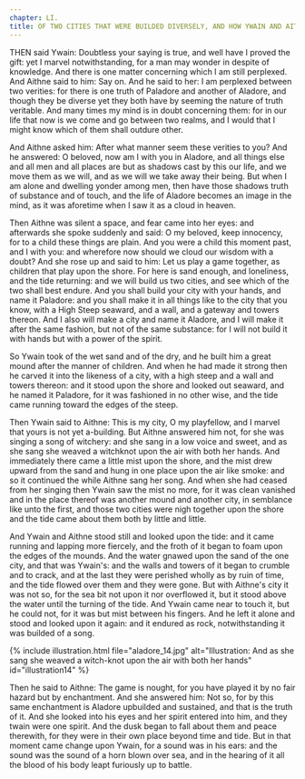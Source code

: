 ```yaml
---
chapter: LI.
title: OF TWO CITIES THAT WERE BUILDED DIVERSELY, AND HOW YWAIN AND AITHNE HEARD A HORN BLOWN OVERSEA FOR BATTLE.
---
```

THEN said Ywain: Doubtless your saying is true, and well have I proved the gift: yet I marvel notwithstanding, for a man may wonder in despite of knowledge. And there is one matter concerning which I am still perplexed. And Aithne said to him: Say on. And he said to her: I am perplexed between two verities: for there is one truth of Paladore and another of Aladore, and though they be diverse yet they both have by seeming the nature of truth veritable. And many times my mind is in doubt concerning them: for in our life that now is we come and go between two realms, and I would that I might know which of them shall outdure other.

And Aithne asked him: After what manner seem these verities to you? And he answered: O beloved, now am I with you in Aladore, and all things else and all men and all places are but as shadows cast by this our life, and we move them as we will, and as we will we take away their being. But when I am alone and dwelling yonder among men, then have those shadows truth of substance and of touch, and the life of Aladore becomes an image in the mind, as it was aforetime when I saw it as a cloud in heaven.

Then Aithne was silent a space, and fear came into her eyes: and afterwards she spoke suddenly and said: O my beloved, keep innocency, for to a child these things are plain. And you were a child this moment past, and I with you: and wherefore now should we cloud our wisdom with a doubt? And she rose up and said to him: Let us play a game together, as children that play upon the shore. For here is sand enough, and loneliness, and the tide returning: and we will build us two cities, and see which of the two shall best endure. And you shall build your city with your hands, and name it Paladore: and you shall make it in all things like to the city that you know, with a High Steep seaward, and a wall, and a gateway and towers thereon. And I also will make a city and name it Aladore, and I will make it after the same fashion, but not of the same substance: for I will not build it with hands but with a power of the spirit.

So Ywain took of the wet sand and of the dry, and he built him a great mound after the manner of children. And when he had made it strong then he carved it into the likeness of a city, with a high steep and a wall and towers thereon: and it stood upon the shore and looked out seaward, and he named it Paladore, for it was fashioned in no other wise, and the tide came running toward the edges of the steep.

Then Ywain said to Aithne: This is my city, O my playfellow, and I marvel that yours is not yet a-building. But Aithne answered him not, for she was singing a song of witchery: and she sang in a low voice and sweet, and as she sang she weaved a witchknot upon the air with both her hands. And immediately there came a little mist upon the shore, and the mist drew upward from the sand and hung in one place upon the air like smoke: and so it continued the while Aithne sang her song. And when she had ceased from her singing then Ywain saw the mist no more, for it was clean vanished and in the place thereof was another mound and another city, in semblance like unto the first, and those two cities were nigh together upon the shore and the tide came about them both by little and little.

And Ywain and Aithne stood still and looked upon the tide: and it came running and lapping more fiercely, and the froth of it began to foam upon the edges of the mounds. And the water gnawed upon the sand of the one city, and that was Ywain's: and the walls and towers of it began to crumble and to crack, and at the last they were perished wholly as by ruin of time, and the tide flowed over them and they were gone. But with Aithne's city it was not so, for the sea bit not upon it nor overflowed it, but it stood above the water until the turning of the tide. And Ywain came near to touch it, but he could not, for it was but mist between his fingers. And he left it alone and stood and looked upon it again: and it endured as rock, notwithstanding it was builded of a song.

{% include illustration.html file="aladore_14.jpg" alt="Illustration: And as she sang she weaved a witch-knot upon the air with both her hands" id="illustration14" %}

Then he said to Aithne: The game is nought, for you have played it by no fair hazard but by enchantment. And she answered him: Not so, for by this same enchantment is Aladore upbuilded and sustained, and that is the truth of it. And she looked into his eyes and her spirit entered into him, and they twain were one spirit. And the dusk began to fall about them and peace therewith, for they were in their own place beyond time and tide. But in that moment came change upon Ywain, for a sound was in his ears: and the sound was the sound of a horn blown over sea, and in the hearing of it all the blood of his body leapt furiously up to battle.
  
